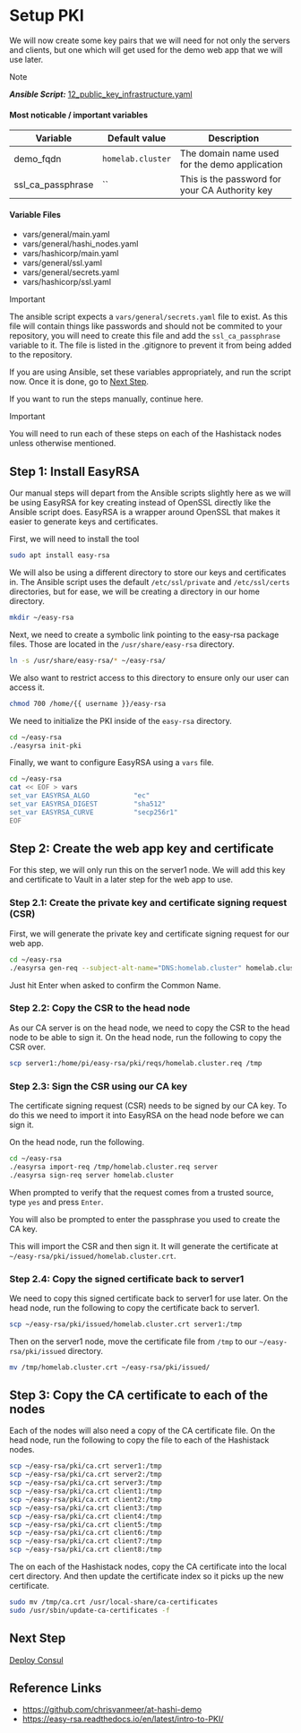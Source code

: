 # Setup PKI

We will now create some key pairs that we will need for not only the
servers and clients, but one which will get used for the demo web app
that we will use later.

> [!NOTE]  
> **_Ansible Script:_** [12_public_key_infrastructure.yaml](../12_public_key_infrastructure.yaml)

#### Most noticable / important variables

| Variable          | Default value     | Description                                    |
| ----------------- | ----------------- | ---------------------------------------------- |
| demo_fqdn         | `homelab.cluster` | The domain name used for the demo application  |
| ssl_ca_passphrase | ``                | This is the password for your CA Authority key |

#### Variable Files

-   vars/general/main.yaml
-   vars/general/hashi_nodes.yaml
-   vars/hashicorp/main.yaml
-   vars/general/ssl.yaml
-   vars/general/secrets.yaml
-   vars/hashicorp/ssl.yaml

> [!IMPORTANT]  
> The ansible script expects a `vars/general/secrets.yaml` file to exist.
> As this file will contain things like passwords and should not be commited
> to your repository, you will need to create this file and add the
> `ssl_ca_passphrase` variable to it. The file is listed in the .gitignore
> to prevent it from being added to the repository.

If you are using Ansible, set these variables appropriately, and run the
script now. Once it is done, go to [Next Step](#next-step).

If you want to run the steps manually, continue here.

> [!IMPORTANT]  
> You will need to run each of these steps on each of the Hashistack
> nodes unless otherwise mentioned.

## Step 1: Install EasyRSA

Our manual steps will depart from the Ansible scripts slightly here as
we will be using EasyRSA for key creating instead of OpenSSL directly
like the Ansible script does. EasyRSA is a wrapper around OpenSSL that
makes it easier to generate keys and certificates.

First, we will need to install the tool

```bash
sudo apt install easy-rsa
```

We will also be using a different directory to store our keys and
certificates in. The Ansible script uses the default `/etc/ssl/private`
and `/etc/ssl/certs` directories, but for ease, we will be creating
a directory in our home directory.

```bash
mkdir ~/easy-rsa
```

Next, we need to create a symbolic link pointing to the easy-rsa package
files. Those are located in the `/usr/share/easy-rsa` directory.

```bash
ln -s /usr/share/easy-rsa/* ~/easy-rsa/
```

We also want to restrict access to this directory to ensure only our
user can access it.

```bash
chmod 700 /home/{{ username }}/easy-rsa
```

We need to initialize the PKI inside of the `easy-rsa` directory.

```bash
cd ~/easy-rsa
./easyrsa init-pki
```

Finally, we want to configure EasyRSA using a `vars` file.

```bash
cd ~/easy-rsa
cat << EOF > vars
set_var EASYRSA_ALGO           "ec"
set_var EASYRSA_DIGEST         "sha512"
set_var EASYRSA_CURVE          "secp256r1"
EOF
```

## Step 2: Create the web app key and certificate

For this step, we will only run this on the server1 node. We will add
this key and certificate to Vault in a later step for the web app to use.

### Step 2.1: Create the private key and certificate signing request (CSR)

First, we will generate the private key and certificate signing request
for our web app.

```bash
cd ~/easy-rsa
./easyrsa gen-req --subject-alt-name="DNS:homelab.cluster" homelab.cluster nopass
```

Just hit Enter when asked to confirm the Common Name.

### Step 2.2: Copy the CSR to the head node

As our CA server is on the head node, we need to copy the CSR to the head
node to be able to sign it. On the head node, run the following to copy
the CSR over.

```bash
scp server1:/home/pi/easy-rsa/pki/reqs/homelab.cluster.req /tmp
```

### Step 2.3: Sign the CSR using our CA key

The certificate signing request (CSR) needs to be signed by our CA key.
To do this we need to import it into EasyRSA on the head node before we
can sign it.

On the head node, run the following.

```bash
cd ~/easy-rsa
./easyrsa import-req /tmp/homelab.cluster.req server
./easyrsa sign-req server homelab.cluster
```

When prompted to verify that the request comes from a trusted source,
type `yes` and press `Enter`.

You will also be prompted to enter the passphrase you used to create the
CA key.

This will import the CSR and then sign it. It will generate the certificate
at `~/easy-rsa/pki/issued/homelab.cluster.crt`.

### Step 2.4: Copy the signed certificate back to server1

We need to copy this signed certificate back to server1 for use later.
On the head node, run the following to copy the certificate back to
server1.

```bash
scp ~/easy-rsa/pki/issued/homelab.cluster.crt server1:/tmp
```

Then on the server1 node, move the certificate file from `/tmp` to our
`~/easy-rsa/pki/issued` directory.

```bash
mv /tmp/homelab.cluster.crt ~/easy-rsa/pki/issued/
```

## Step 3: Copy the CA certificate to each of the nodes

Each of the nodes will also need a copy of the CA certificate file. On
the head node, run the following to copy the file to each of the
Hashistack nodes.

```bash
scp ~/easy-rsa/pki/ca.crt server1:/tmp
scp ~/easy-rsa/pki/ca.crt server2:/tmp
scp ~/easy-rsa/pki/ca.crt server3:/tmp
scp ~/easy-rsa/pki/ca.crt client1:/tmp
scp ~/easy-rsa/pki/ca.crt client2:/tmp
scp ~/easy-rsa/pki/ca.crt client3:/tmp
scp ~/easy-rsa/pki/ca.crt client4:/tmp
scp ~/easy-rsa/pki/ca.crt client5:/tmp
scp ~/easy-rsa/pki/ca.crt client6:/tmp
scp ~/easy-rsa/pki/ca.crt client7:/tmp
scp ~/easy-rsa/pki/ca.crt client8:/tmp
```

The on each of the Hashistack nodes, copy the CA certificate into the local
cert directory. And then update the certificate index so it picks up the
new certificate.

```bash
sudo mv /tmp/ca.crt /usr/local-share/ca-certificates
sudo /usr/sbin/update-ca-certificates -f
```

## Next Step

[Deploy Consul](13_consul_deploy.md)

## Reference Links

-   https://github.com/chrisvanmeer/at-hashi-demo
-   https://easy-rsa.readthedocs.io/en/latest/intro-to-PKI/

